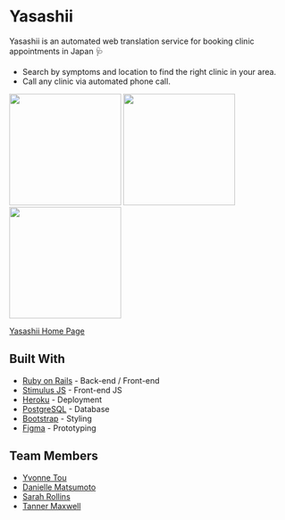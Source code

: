 # Yasashii
Yasashii is an automated web translation service for booking clinic appointments in Japan 🩺
- Search by symptoms and location to find the right clinic in your area.
- Call any clinic via automated phone call. 

<nobr><img src="https://user-images.githubusercontent.com/114258514/225004289-c35d9c5a-1b70-4cb4-827a-b95b40be4503.jpg" width= "200"></nobr>
<nobr><img src="https://user-images.githubusercontent.com/114258514/225004346-98ec4bbf-c33e-4d4e-85ec-7c08dcbbabbd.jpg" width= "200"></nobr>
<img src="https://user-images.githubusercontent.com/114258514/225004389-c56d9630-8574-4d4f-9e5f-2b7ae8333107.jpg" width= "200">


<a href="https://www.yasashii.care/">Yasashii Home Page</a>

## Built With
- [Ruby on Rails](https://guides.rubyonrails.org/) - Back-end / Front-end
- [Stimulus JS](https://stimulus.hotwired.dev/) - Front-end JS
- [Heroku](https://heroku.com/) - Deployment
- [PostgreSQL](https://www.postgresql.org/) - Database
- [Bootstrap](https://getbootstrap.com/) - Styling
- [Figma](https://www.figma.com) - Prototyping

## Team Members
- [Yvonne Tou](https://www.linkedin.com/in/touyvonne/)
- [Danielle Matsumoto](https://www.linkedin.com/in/danielle-matsumoto/)
- [Sarah Rollins](https://www.linkedin.com/in/sarah-rollins-sr/)
- [Tanner Maxwell](https://www.linkedin.com/in/tanner-maxwell-18052088/)
